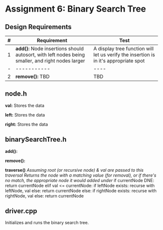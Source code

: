 # Assignment 6: Binary Search Tree

## Design Requirements
|#|Requirement|Test|
|-|-----------|----|
|1|**add():** Node insertions should autosort, with left nodes being smaller, and right nodes larger|A display tree function will let us verify the insertion is in it's appropriate spot|
|-|-----------|----|
|2|**remove():** TBD|TBD|

## node.h
**val:** Stores the data

**left:** Stores the data

**right:** Stores the data

## binarySearchTree.h
**add():**

**remove():**

**traverse()**
*Assuming root (or recursive node) & val are passed to this traversal*
*Returns the node with a matching value (for removal), or if there's no match, the appropriate node it would added under*
    if currentNode DNE:
        return currentNode
    elif val <= currentNode:
        if leftNode exists:
            recurse with leftNode, val
        else:
            return currentNode
    else:
        if rightNode exists:
            recurse with rightNode, val
        else:
            return currentNode

## driver.cpp
Initializes and runs the binary search tree.